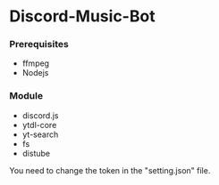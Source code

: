 # Discord-Music-Bot

### Prerequisites
- ffmpeg
- Nodejs

### Module
- discord.js
- ytdl-core
- yt-search
- fs
- distube

You need to change the token in the "setting.json" file.
